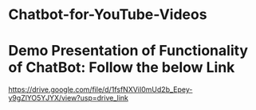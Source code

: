 # Chatbot-for-YouTube-Videos
# Demo Presentation of Functionality of ChatBot: Follow the below Link
https://drive.google.com/file/d/1fsfNXViI0mUd2b_Epey-y9gZlYO5YJYX/view?usp=drive_link
